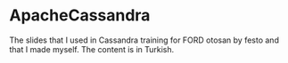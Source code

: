 # ApacheCassandra

The slides that I used in Cassandra training for FORD otosan by festo and that I made myself. The content is in Turkish.

